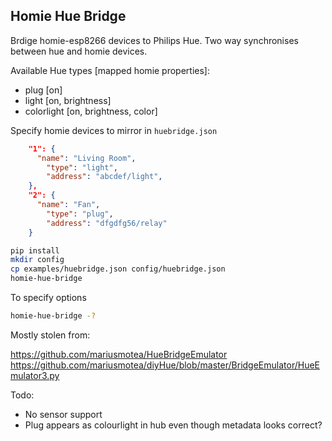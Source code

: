 ## Homie Hue Bridge

Brdige homie-esp8266 devices to Philips Hue. Two way synchronises between hue and homie devices. 

Available Hue types [mapped homie properties]:

* plug [on]
* light [on, brightness]
* colorlight [on, brightness, color]

Specify homie devices to mirror in `huebridge.json`

```json
    "1": {
      "name": "Living Room",
    	"type": "light",
    	"address": "abcdef/light",
    },
    "2": {
      "name": "Fan",
    	"type": "plug",
    	"address": "dfgdfg56/relay"
    }
```

```bash
pip install
mkdir config
cp examples/huebridge.json config/huebridge.json
homie-hue-bridge
```

To specify options
```bash
homie-hue-bridge -?
```

Mostly stolen from:

https://github.com/mariusmotea/HueBridgeEmulator
https://github.com/mariusmotea/diyHue/blob/master/BridgeEmulator/HueEmulator3.py

Todo:

* No sensor support
* Plug appears as colourlight in hub even though metadata looks correct?
